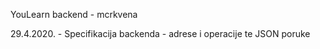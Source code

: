  YouLearn backend - mcrkvena
 
 29.4.2020. - Specifikacija backenda - adrese i operacije te JSON poruke
